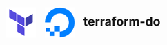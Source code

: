 # <img align="center" src="img/terraform.svg" width="70">&nbsp;&nbsp; <img align="center" src="img/do.svg" width="70">&nbsp;&nbsp; terraform-do
